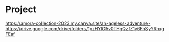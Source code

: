 # Project
https://amora-collection-2023.my.canva.site/an-ageless-adventure-
https://drive.google.com/drive/folders/1pzHYlG5v0THgQzfZ1y6FhSyYRhxgFEaf
